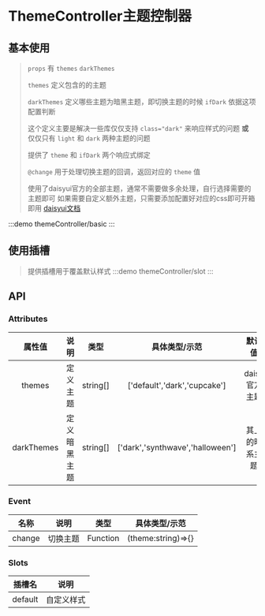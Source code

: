 # ThemeController主题控制器

## 基本使用 
> `props` 有 `themes` `darkThemes` 
>>
> `themes` 定义包含的的主题
>>
> `darkThemes` 定义哪些主题为暗黑主题，即切换主题的时候 `ifDark` 依据这项配置判断
> >
> 这个定义主要是解决一些库仅仅支持 `class="dark"` 来响应样式的问题 **或** 仅仅只有 `light` 和 `dark` 两种主题的问题
> >
> 提供了 `theme` 和 `ifDark` 两个响应式绑定 
> >
> `@change` 用于处理切换主题的回调，返回对应的 `theme` 值
>>
>使用了daisyui官方的全部主题，通常不需要做多余处理，自行选择需要的主题即可
如果需要自定义额外主题，只需要添加配置好对应的css即可开箱即用 
[daisyui文档](https://daisyui.com/docs/themes/)

:::demo themeController/basic
:::


## 使用插槽 
> 提供插槽用于覆盖默认样式
:::demo themeController/slot
:::

## API


### Attributes

|   属性值   |     说明     |   类型   |          具体类型/示范           |     默认值     |
| :--------: | :----------: | :------: | :------------------------------: | :------------: |
|   themes   |   定义主题   | string[] |   ['default','dark','cupcake']   | daisy官方主题  |
| darkThemes | 定义暗黑主题 | string[] | ['dark','synthwave','halloween'] | 其上的暗系主题 |


### Event

|  名称  |   说明   |   类型   |   具体类型/示范    |
| :----: | :------: | :------: | :----------------: |
| change | 切换主题 | Function | (theme:string)=>{} |

### Slots


| 插槽名  |    说明    |
| :-----: | :--------: |
| default | 自定义样式 |